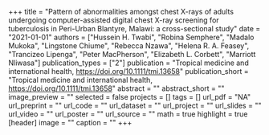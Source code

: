 +++
title = "Pattern of abnormalities amongst chest X-rays of adults undergoing computer-assisted digital chest X-ray screening for tuberculosis in Peri-Urban Blantyre, Malawi: a cross-sectional study"
date = "2021-01-01"
authors = ["Hussein H. Twabi", "Robina Semphere", "Madalo Mukoka", "Lingstone Chiume", "Rebecca Nzawa", "Helena R. A. Feasey", "Trancizeo Lipenga", "Peter MacPherson", "Elizabeth L. Corbett", "Marriott Nliwasa"]
publication_types = ["2"]
publication = "Tropical medicine and international health, https://doi.org/10.1111/tmi.13658"
publication_short = "Tropical medicine and international health, https://doi.org/10.1111/tmi.13658"
abstract = ""
abstract_short = ""
image_preview = ""
selected = false
projects = []
tags = []
url_pdf = "NA"
url_preprint = ""
url_code = ""
url_dataset = ""
url_project = ""
url_slides = ""
url_video = ""
url_poster = ""
url_source = ""
math = true
highlight = true
[header]
image = ""
caption = ""
+++
